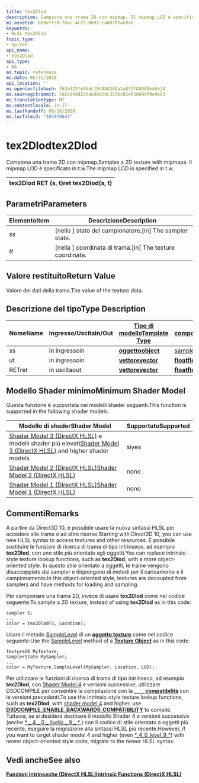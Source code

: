 ```yaml
---
title: tex2Dlod
description: Campiona una trama 2D con mipmap. Il mipmap LOD è specificato in t.w.
ms.assetid: 689eff39-f6ac-4c25-8b92-ca68707ae8ad
keywords:
- HLSL tex2Dlod
topic_type:
- apiref
api_name:
- tex2Dlod
api_type:
- NA
ms.topic: reference
ms.date: 05/31/2018
api_location: ''
ms.openlocfilehash: f63a922fe86dc10d984369a1a872f84089b4db34
ms.sourcegitcommit: 592c9bbd22ba69802dc353bcb5eb30699f9e9403
ms.translationtype: MT
ms.contentlocale: it-IT
ms.lasthandoff: 08/20/2020
ms.locfileid: "104976647"
---
```

# <a name="tex2dlod"></a><span data-ttu-id="f2c21-105">tex2Dlod</span><span class="sxs-lookup"><span data-stu-id="f2c21-105">tex2Dlod</span></span>

<span data-ttu-id="f2c21-106">Campiona una trama 2D con mipmap.</span><span class="sxs-lookup"><span data-stu-id="f2c21-106">Samples a 2D texture with mipmaps.</span></span> <span data-ttu-id="f2c21-107">Il mipmap LOD è specificato in t.w.</span><span class="sxs-lookup"><span data-stu-id="f2c21-107">The mipmap LOD is specified in t.w.</span></span>



| <span data-ttu-id="f2c21-108">tex2Dlod RET (s, t)</span><span class="sxs-lookup"><span data-stu-id="f2c21-108">ret tex2Dlod(s, t)</span></span> |
|--------------------|



 

## <a name="parameters"></a><span data-ttu-id="f2c21-109">Parametri</span><span class="sxs-lookup"><span data-stu-id="f2c21-109">Parameters</span></span>



| <span data-ttu-id="f2c21-110">Elemento</span><span class="sxs-lookup"><span data-stu-id="f2c21-110">Item</span></span>                                                   | <span data-ttu-id="f2c21-111">Descrizione</span><span class="sxs-lookup"><span data-stu-id="f2c21-111">Description</span></span>                               |
|--------------------------------------------------------|-------------------------------------------|
| <span data-ttu-id="f2c21-112"><span id="s"></span><span id="S"></span>*s*</span><span class="sxs-lookup"><span data-stu-id="f2c21-112"><span id="s"></span><span id="S"></span>*s*</span></span><br/> | <span data-ttu-id="f2c21-113">\[nello \] stato del campionatore.</span><span class="sxs-lookup"><span data-stu-id="f2c21-113">\[in\] The sampler state.</span></span><br/>      |
| <span data-ttu-id="f2c21-114"><span id="t"></span><span id="T"></span>*t*</span><span class="sxs-lookup"><span data-stu-id="f2c21-114"><span id="t"></span><span id="T"></span>*t*</span></span><br/> | <span data-ttu-id="f2c21-115">\[nella \] coordinata di trama.</span><span class="sxs-lookup"><span data-stu-id="f2c21-115">\[in\] The texture coordinate.</span></span><br/> |



 

## <a name="return-value"></a><span data-ttu-id="f2c21-116">Valore restituito</span><span class="sxs-lookup"><span data-stu-id="f2c21-116">Return Value</span></span>

<span data-ttu-id="f2c21-117">Valore dei dati della trama.</span><span class="sxs-lookup"><span data-stu-id="f2c21-117">The value of the texture data.</span></span>

## <a name="type-description"></a><span data-ttu-id="f2c21-118">Descrizione del tipo</span><span class="sxs-lookup"><span data-stu-id="f2c21-118">Type Description</span></span>



| <span data-ttu-id="f2c21-119">Nome</span><span class="sxs-lookup"><span data-stu-id="f2c21-119">Name</span></span> | <span data-ttu-id="f2c21-120">Ingresso/Uscita</span><span class="sxs-lookup"><span data-stu-id="f2c21-120">In/Out</span></span> | [<span data-ttu-id="f2c21-121">**Tipo di modello**</span><span class="sxs-lookup"><span data-stu-id="f2c21-121">**Template Type**</span></span>](dx-graphics-hlsl-intrinsic-functions.md)                       | [<span data-ttu-id="f2c21-122">**Tipo di componente**</span><span class="sxs-lookup"><span data-stu-id="f2c21-122">**Component Type**</span></span>](dx-graphics-hlsl-intrinsic-functions.md) | <span data-ttu-id="f2c21-123">Dimensione</span><span class="sxs-lookup"><span data-stu-id="f2c21-123">Size</span></span> |
|------|--------|-------------------------------------------------------------------------------------|----------------------------------------------------------------|------|
| <span data-ttu-id="f2c21-124">s</span><span class="sxs-lookup"><span data-stu-id="f2c21-124">s</span></span>    | <span data-ttu-id="f2c21-125">in ingresso</span><span class="sxs-lookup"><span data-stu-id="f2c21-125">in</span></span>     | [<span data-ttu-id="f2c21-126">**oggetto**</span><span class="sxs-lookup"><span data-stu-id="f2c21-126">**object**</span></span>](dx-graphics-hlsl-intrinsic-functions.md) | [<span data-ttu-id="f2c21-127">sampler2D</span><span class="sxs-lookup"><span data-stu-id="f2c21-127">sampler2D</span></span>](dx-graphics-hlsl-sampler.md)                      | <span data-ttu-id="f2c21-128">1</span><span class="sxs-lookup"><span data-stu-id="f2c21-128">1</span></span>    |
| <span data-ttu-id="f2c21-129">u</span><span class="sxs-lookup"><span data-stu-id="f2c21-129">t</span></span>    | <span data-ttu-id="f2c21-130">in ingresso</span><span class="sxs-lookup"><span data-stu-id="f2c21-130">in</span></span>     | [<span data-ttu-id="f2c21-131">**vettore**</span><span class="sxs-lookup"><span data-stu-id="f2c21-131">**vector**</span></span>](dx-graphics-hlsl-intrinsic-functions.md) | [<span data-ttu-id="f2c21-132">**float**</span><span class="sxs-lookup"><span data-stu-id="f2c21-132">**float**</span></span>](/windows/desktop/WinProg/windows-data-types)                        | <span data-ttu-id="f2c21-133">4</span><span class="sxs-lookup"><span data-stu-id="f2c21-133">4</span></span>    |
| <span data-ttu-id="f2c21-134">RET</span><span class="sxs-lookup"><span data-stu-id="f2c21-134">ret</span></span>  | <span data-ttu-id="f2c21-135">in uscita</span><span class="sxs-lookup"><span data-stu-id="f2c21-135">out</span></span>    | [<span data-ttu-id="f2c21-136">**vettore**</span><span class="sxs-lookup"><span data-stu-id="f2c21-136">**vector**</span></span>](dx-graphics-hlsl-intrinsic-functions.md) | [<span data-ttu-id="f2c21-137">**float**</span><span class="sxs-lookup"><span data-stu-id="f2c21-137">**float**</span></span>](/windows/desktop/WinProg/windows-data-types)                        | <span data-ttu-id="f2c21-138">4</span><span class="sxs-lookup"><span data-stu-id="f2c21-138">4</span></span>    |



 

## <a name="minimum-shader-model"></a><span data-ttu-id="f2c21-139">Modello Shader minimo</span><span class="sxs-lookup"><span data-stu-id="f2c21-139">Minimum Shader Model</span></span>

<span data-ttu-id="f2c21-140">Questa funzione è supportata nei modelli shader seguenti.</span><span class="sxs-lookup"><span data-stu-id="f2c21-140">This function is supported in the following shader models.</span></span>



| <span data-ttu-id="f2c21-141">Modello di shader</span><span class="sxs-lookup"><span data-stu-id="f2c21-141">Shader Model</span></span>                                                                       | <span data-ttu-id="f2c21-142">Supportato</span><span class="sxs-lookup"><span data-stu-id="f2c21-142">Supported</span></span> |
|------------------------------------------------------------------------------------|-----------|
| <span data-ttu-id="f2c21-143">[Shader Model 3 (DirectX HLSL)](dx-graphics-hlsl-sm3.md) e modelli shader più elevati</span><span class="sxs-lookup"><span data-stu-id="f2c21-143">[Shader Model 3 (DirectX HLSL)](dx-graphics-hlsl-sm3.md) and higher shader models</span></span> | <span data-ttu-id="f2c21-144">sì</span><span class="sxs-lookup"><span data-stu-id="f2c21-144">yes</span></span>       |
| [<span data-ttu-id="f2c21-145">Shader Model 2 (DirectX HLSL)</span><span class="sxs-lookup"><span data-stu-id="f2c21-145">Shader Model 2 (DirectX HLSL)</span></span>](dx-graphics-hlsl-sm2.md)                          | <span data-ttu-id="f2c21-146">no</span><span class="sxs-lookup"><span data-stu-id="f2c21-146">no</span></span>        |
| [<span data-ttu-id="f2c21-147">Shader Model 1 (DirectX HLSL)</span><span class="sxs-lookup"><span data-stu-id="f2c21-147">Shader Model 1 (DirectX HLSL)</span></span>](dx-graphics-hlsl-sm1.md)                          | <span data-ttu-id="f2c21-148">no</span><span class="sxs-lookup"><span data-stu-id="f2c21-148">no</span></span>        |



 

## <a name="remarks"></a><span data-ttu-id="f2c21-149">Commenti</span><span class="sxs-lookup"><span data-stu-id="f2c21-149">Remarks</span></span>

<span data-ttu-id="f2c21-150">A partire da Direct3D 10, è possibile usare la nuova sintassi HLSL per accedere alle trame e ad altre risorse.</span><span class="sxs-lookup"><span data-stu-id="f2c21-150">Starting with Direct3D 10, you can use new HLSL syntax to access textures and other resources.</span></span> <span data-ttu-id="f2c21-151">È possibile sostituire le funzioni di ricerca di trama di tipo intrinseco, ad esempio **tex2Dlod**, con uno stile più orientato agli oggetti.</span><span class="sxs-lookup"><span data-stu-id="f2c21-151">You can replace intrinsic-style texture lookup functions, such as **tex2Dlod**, with a more object-oriented style.</span></span> <span data-ttu-id="f2c21-152">In questo stile orientato a oggetti, le trame vengono disaccoppiate dai sampler e dispongono di metodi per il caricamento e il campionamento.</span><span class="sxs-lookup"><span data-stu-id="f2c21-152">In this object-oriented style, textures are decoupled from samplers and have methods for loading and sampling.</span></span>

<span data-ttu-id="f2c21-153">Per campionare una trama 2D, invece di usare **tex2Dlod** come nel codice seguente:</span><span class="sxs-lookup"><span data-stu-id="f2c21-153">To sample a 2D texture, instead of using **tex2Dlod** as in this code:</span></span>


```
sampler S;
...
color = tex2Dlod(S, Location);
```



<span data-ttu-id="f2c21-154">Usare il metodo [SampleLevel](dx-graphics-hlsl-to-samplelevel.md) di un [**oggetto texture**](dx-graphics-hlsl-to-type.md) come nel codice seguente:</span><span class="sxs-lookup"><span data-stu-id="f2c21-154">Use the [SampleLevel](dx-graphics-hlsl-to-samplelevel.md) method of a [**Texture Object**](dx-graphics-hlsl-to-type.md) as in this code:</span></span>


```
Texture2D MyTexture;
SamplerState MySampler;
...
color = MyTexture.SampleLevel(MySampler, Location, LOD);
```



<span data-ttu-id="f2c21-155">Per utilizzare le funzioni di ricerca di trama di tipo intrinseco, ad esempio **tex2Dlod**, con [Shader Model 4](dx-graphics-hlsl-sm4.md) e versioni successive, utilizzare D3DCOMPILE per consentire la compilazione con la [**\_ \_ \_ compatibilità**](d3dcompile-constants.md) con le versioni precedenti.</span><span class="sxs-lookup"><span data-stu-id="f2c21-155">To use the intrinsic-style texture lookup functions, such as **tex2Dlod**, with [shader model 4](dx-graphics-hlsl-sm4.md) and higher, use [**D3DCOMPILE\_ENABLE\_BACKWARDS\_COMPATIBILITY**](d3dcompile-constants.md) to compile.</span></span> <span data-ttu-id="f2c21-156">Tuttavia, se si desidera destinare il modello Shader 4 e versioni successive (anche [ \* \_ 4 \_ 0 \_ livello \_ 9 \_ \* ](/windows/desktop/direct3d11/overviews-direct3d-11-devices-downlevel-intro)) con il codice di stile orientato a oggetti più recente, eseguire la migrazione alla sintassi HLSL più recente.</span><span class="sxs-lookup"><span data-stu-id="f2c21-156">However, if you want to target shader model 4 and higher (even [\*\_4\_0\_level\_9\_\*](/windows/desktop/direct3d11/overviews-direct3d-11-devices-downlevel-intro)) with newer object-oriented style code, migrate to the newer HLSL syntax.</span></span>

## <a name="see-also"></a><span data-ttu-id="f2c21-157">Vedi anche</span><span class="sxs-lookup"><span data-stu-id="f2c21-157">See also</span></span>

<dl> <dt>

[<span data-ttu-id="f2c21-158">**Funzioni intrinseche (DirectX HLSL)**</span><span class="sxs-lookup"><span data-stu-id="f2c21-158">**Intrinsic Functions (DirectX HLSL)**</span></span>](dx-graphics-hlsl-intrinsic-functions.md)
</dt> </dl>

 

